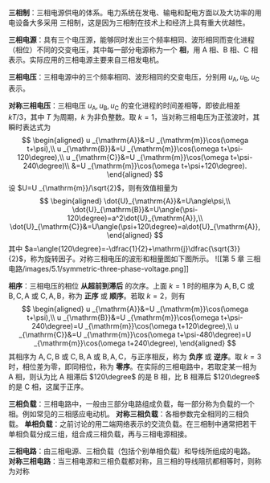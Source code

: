 **三相制**：三相电源供电的体系。电力系统在发电、输电和配电方面以及大功率的用电设备大多采用 三相制，这是因为三相制在技术上和经济上具有重大优越性。

**三相电源**：具有三个电压源，能够同时发出三个频率相同、波形相同而变化进程（相位）不同的交变电压，其中每一部分电源称为一个 **相**，用 $\mathrm{A}$ 相、$\mathrm{B}$ 相、$\mathrm{C}$ 相表示。实际应用的三相电源主要来自三相发电机。

**三相电压**：三相电源中的三个频率相同、波形相同的交变电压，分别用 $u _{\mathrm{A}},u _{\mathrm{B}},u _{\mathrm{C}}$ 表示。

**对称三相电压**：三相电压 $u _{\mathrm{A}},u _{\mathrm{B}},u _{\mathrm{C}}$ 的变化进程的时间差相等，即彼此相差 $kT/3$，其中 $T$ 为周期，$k$ 为非负整数。取 $k=1$，当对称三相电压为正弦波时，其瞬时表达式为 $$ \begin{aligned}
u _{\mathrm{A}}&=U _{\mathrm{m}}\cos(\omega t+\psi),\\
u _{\mathrm{B}}&=U _{\mathrm{m}}\cos(\omega t+\psi-120\degree),\\
u _{\mathrm{C}}&=U _{\mathrm{m}}\cos(\omega t+\psi-240\degree)\\
&=U _{\mathrm{m}}\cos(\omega t+\psi+120\degree).
\end{aligned} $$设 $U=U _{\mathrm{m}}/\sqrt{2}$，则有效值相量为 $$ \begin{aligned}
\dot{U}_{\mathrm{A}}&=U\angle\psi,\\
\dot{U}_{\mathrm{B}}&=U\angle(\psi-120\degree)=a^2\dot{U}_{\mathrm{A}},\\
\dot{U}_{\mathrm{C}}&=U\angle(\psi+120\degree)=a\dot{U}_{\mathrm{A}},
\end{aligned} $$其中 $a=\angle{120\degree}=-\dfrac{1}{2}+\mathrm{j}\dfrac{\sqrt{3}}{2}$，称为旋转因子。对称三相电压的波形和相量图如下图所示。
![[第 5 章 三相电路/images/5.1/symmetric-three-phase-voltage.png]]

**相序**：三相电压的相位 **从超前到滞后** 的次序。上面 $k=1$ 时的相序为 $\mathrm{A,B,C}$ 或 $\mathrm{B,C,A}$ 或 $\mathrm{C,A,B}$，称为 **正序** 或 **顺序**。若取 $k=2$，则有 $$ \begin{aligned}
u _{\mathrm{A}}&=U _{\mathrm{m}}\cos(\omega t+\psi),\\
u _{\mathrm{B}}&=U _{\mathrm{m}}\cos(\omega t+\psi-240\degree)=U _{\mathrm{m}}\cos(\omega t+120\degree),\\
u _{\mathrm{C}}&=U _{\mathrm{m}}\cos(\omega t+\psi-480\degree)=U _{\mathrm{m}}\cos(\omega t+240\degree),
\end{aligned} $$其相序为 $\mathrm{A,C,B}$ 或 $\mathrm{C,B,A}$ 或 $\mathrm{B,A,C}$，与正序相反，称为 **负序** 或 **逆序**。取 $k=3$ 时，相位差为零，即同相位，称为 **零序**。在实际的三相电路中，若取定某一相为 $\mathrm{A}$ 相，则认为比 $\mathrm{A}$ 相滞后 $120\degree$ 的是 $\mathrm{B}$ 相，比 $\mathrm{B}$ 相滞后 $120\degree$ 的是 $\mathrm{C}$ 相，这属于正序。

**三相负载**：三相电路中，一般由三部分电路组成负载，每一部分称为负载的一个相。例如常见的三相感应电动机。
**对称三相负载**：各相参数完全相同的三相负载。
**单相负载**：之前讨论的用二端网络表示的交流负载。在三相制中通常把若干单相负载分成三组，组合成三相负载，再与三相电源相接。

**三相电路**：由三相电源、三相负载（包括个别单相负载）和导线所组成的电路。
**对称三相电路**：当三相电源和三相负载都对称，且三相的导线阻抗都相等时，则称为对称